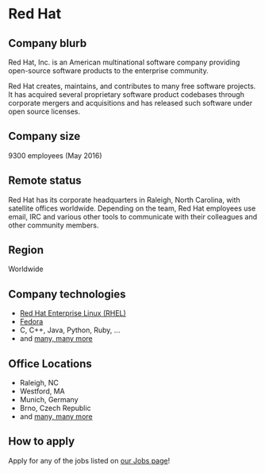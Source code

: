 # Red Hat

## Company blurb

Red Hat, Inc. is an American multinational software company providing open-source software products to the enterprise community.

Red Hat creates, maintains, and contributes to many free software projects. It has acquired several proprietary software product codebases through corporate mergers and acquisitions and has released such software under open source licenses.

## Company size

9300 employees (May 2016)

## Remote status

Red Hat has its corporate headquarters in Raleigh, North Carolina, with satellite offices worldwide. Depending on the team, Red Hat employees use email, IRC and various other tools to communicate with their colleagues and other community members.

## Region

Worldwide

## Company technologies

- [Red Hat Enterprise Linux (RHEL)](https://www.redhat.com/en/technologies/linux-platforms/enterprise-linux)
- [Fedora](https://getfedora.org/)
- C, C++, Java, Python, Ruby, ...
- and [many, many more](http://community.redhat.com/software/)

## Office Locations

- Raleigh, NC
- Westford, MA
- Munich, Germany
- Brno, Czech Republic
- and [many, many more](https://www.redhat.com/en/about/office-locations)

## How to apply

Apply for any of the jobs listed on [our Jobs page](https://www.redhat.com/en/jobs)!

